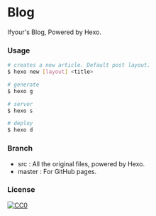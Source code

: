 # Blog

Ifyour's Blog, Powered by Hexo.

### Usage

```bash
# creates a new article. Default post layout.
$ hexo new [layout] <title>

# generate
$ hexo g

# server
$ hexo s

# deploy
$ hexo d
```

### Branch
- src : All the original files, powered by Hexo.
- master : For GitHub pages.

### License
[![CC0](https://i.creativecommons.org/p/zero/1.0/88x31.png)](https://creativecommons.org/publicdomain/zero/1.0/)